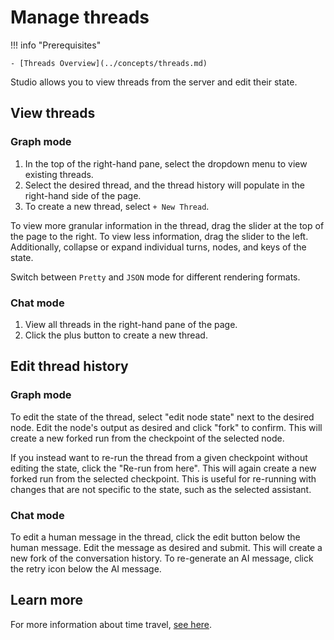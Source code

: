 # Manage threads

!!! info "Prerequisites"

    - [Threads Overview](../concepts/threads.md)

Studio allows you to view threads from the server and edit their state.

## View threads

### Graph mode

1. In the top of the right-hand pane, select the dropdown menu to view existing threads.
1. Select the desired thread, and the thread history will populate in the right-hand side of the page.
1. To create a new thread, select `+ New Thread`.

To view more granular information in the thread, drag the slider at the top of the page to the right. To view less information, drag the slider to the left. Additionally, collapse or expand individual turns, nodes, and keys of the state.

Switch between `Pretty` and `JSON` mode for different rendering formats.

### Chat mode

1. View all threads in the right-hand pane of the page.
2. Click the plus button to create a new thread.

## Edit thread history

### Graph mode

To edit the state of the thread, select "edit node state" next to the desired node. Edit the node's output as desired and click "fork" to confirm. This will create a new forked run from the checkpoint of the selected node.

If you instead want to re-run the thread from a given checkpoint without editing the state, click the "Re-run from here". This will again create a new forked run from the selected checkpoint. This is useful for re-running with changes that are not specific to the state, such as the selected assistant.

### Chat mode

To edit a human message in the thread, click the edit button below the human message. Edit the message as desired and submit. This will create a new fork of the conversation history. To re-generate an AI message, click the retry icon below the AI message.

## Learn more

For more information about time travel, [see here](../../concepts/time-travel.md).
